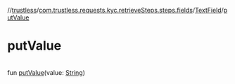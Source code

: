 //[trustless](../../../index.md)/[com.trustless.requests.kyc.retrieveSteps.steps.fields](../index.md)/[TextField](index.md)/[putValue](put-value.md)

# putValue

\
fun [putValue](put-value.md)(value: [String](https://kotlinlang.org/api/latest/jvm/stdlib/kotlin/-string/index.html))
